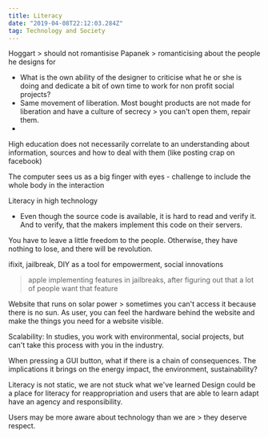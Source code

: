 ```yaml
---
title: Literacy
date: "2019-04-08T22:12:03.284Z"
tag: Technology and Society
---
```

Hoggart \> should not romantisise
Papanek \> romanticising about the people he designs for
- What is the own ability of the designer to criticise what he or she is doing and dedicate a bit of own time to work for non profit social projects?
- Same movement of liberation. Most bought products are not made for liberation and have a culture of secrecy \> you can't open them, repair them.
-

High education does not necessarily correlate to an understanding about information, sources and how to deal with them (like posting crap on facebook)

The computer sees us as a big finger with eyes - challenge to include the whole body in the interaction

Literacy in high technology
- Even though the source code is available, it is hard to read and verify it. And to verify, that the makers implement this code on their servers.

You have to leave a little freedom to the people. Otherwise, they have nothing to lose, and there will be revolution.


ifixit, jailbreak, DIY as a tool for empowerment, social innovations
> apple implementing features in jailbreaks, after figuring out that a lot of people want that feature

Website that runs on solar power \> sometimes you can't access it because there is no sun. As user, you can feel the hardware behind the website and make the things you need for a website visible.

Scalability: In studies, you work with environmental, social projects, but can't take this process with you in the industry.

When pressing a GUI button, what if there is a chain of consequences. The implications it brings on the energy impact, the environment, sustainability?

Literacy is not static, we are not stuck what we've learned
Design could be a place for literacy for reappropriation and users that are able to learn adapt have an agency and responsibility.

Users may be more aware about technology than we are \> they deserve respect.
